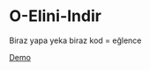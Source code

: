 # O-Elini-Indir

Biraz yapa yeka biraz kod = eğlence

[Demo](https://ferhatbostanci.github.io/O-Elini-Indir-JS/)
